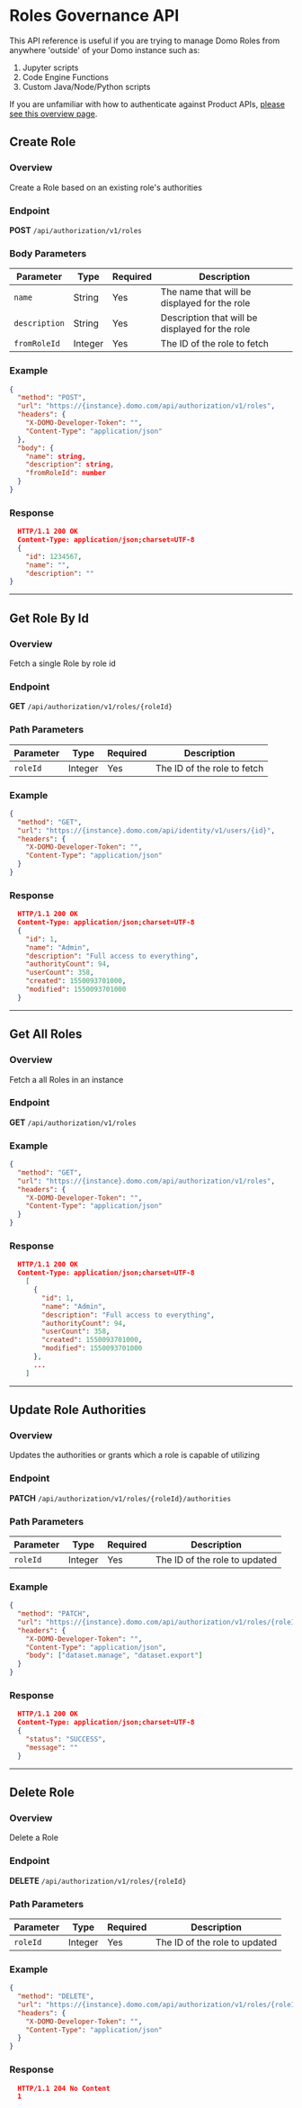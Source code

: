 # Roles Governance API

This API reference is useful if you are trying to manage Domo Roles from anywhere 'outside' of your Domo instance such as:

1. Jupyter scripts
1. Code Engine Functions
1. Custom Java/Node/Python scripts

If you are unfamiliar with how to authenticate against Product APIs, [please see this overview page](../Getting-Started/api-authentication.md).

## Create Role

### Overview

Create a Role based on an existing role's authorities

### Endpoint

**POST** `/api/authorization/v1/roles`

### Body Parameters

| Parameter     | Type    | Required | Description                                     |
| ------------- | ------- | -------- | ----------------------------------------------- |
| `name`        | String  | Yes      | The name that will be displayed for the role    |
| `description` | String  | Yes      | Description that will be displayed for the role |
| `fromRoleId`  | Integer | Yes      | The ID of the role to fetch                     |

### Example

```json
{
  "method": "POST",
  "url": "https://{instance}.domo.com/api/authorization/v1/roles",
  "headers": {
    "X-DOMO-Developer-Token": "",
    "Content-Type": "application/json"
  },
  "body": {
    "name": string,
    "description": string,
    "fromRoleId": number
  }
}
```

### Response

```json
  HTTP/1.1 200 OK
  Content-Type: application/json;charset=UTF-8
  {
    "id": 1234567,
    "name": "",
    "description": ""
}
```

---

## Get Role By Id

### Overview

Fetch a single Role by role id

### Endpoint

**GET** `/api/authorization/v1/roles/{roleId}`

### Path Parameters

| Parameter | Type    | Required | Description                 |
| --------- | ------- | -------- | --------------------------- |
| `roleId`  | Integer | Yes      | The ID of the role to fetch |

### Example

```json
{
  "method": "GET",
  "url": "https://{instance}.domo.com/api/identity/v1/users/{id}",
  "headers": {
    "X-DOMO-Developer-Token": "",
    "Content-Type": "application/json"
  }
}
```

### Response

```json
  HTTP/1.1 200 OK
  Content-Type: application/json;charset=UTF-8
  {
    "id": 1,
    "name": "Admin",
    "description": "Full access to everything",
    "authorityCount": 94,
    "userCount": 358,
    "created": 1550093701000,
    "modified": 1550093701000
  }
```

---

## Get All Roles

### Overview

Fetch a all Roles in an instance

### Endpoint

**GET** `/api/authorization/v1/roles`

### Example

```json
{
  "method": "GET",
  "url": "https://{instance}.domo.com/api/authorization/v1/roles",
  "headers": {
    "X-DOMO-Developer-Token": "",
    "Content-Type": "application/json"
  }
}
```

### Response

```json
  HTTP/1.1 200 OK
  Content-Type: application/json;charset=UTF-8
    [
      {
        "id": 1,
        "name": "Admin",
        "description": "Full access to everything",
        "authorityCount": 94,
        "userCount": 358,
        "created": 1550093701000,
        "modified": 1550093701000
      },
      ...
    ]
```

---

## Update Role Authorities

### Overview

Updates the authorities or grants which a role is capable of utilizing

### Endpoint

**PATCH** `/api/authorization/v1/roles/{roleId}/authorities`

### Path Parameters

| Parameter | Type    | Required | Description                   |
| --------- | ------- | -------- | ----------------------------- |
| `roleId`  | Integer | Yes      | The ID of the role to updated |

### Example

```json
{
  "method": "PATCH",
  "url": "https://{instance}.domo.com/api/authorization/v1/roles/{roleId}/authorities",
  "headers": {
    "X-DOMO-Developer-Token": "",
    "Content-Type": "application/json",
    "body": ["dataset.manage", "dataset.export"]
  }
}
```

### Response

```json
  HTTP/1.1 200 OK
  Content-Type: application/json;charset=UTF-8
  {
    "status": "SUCCESS",
    "message": ""
  }
```

---

## Delete Role

### Overview

Delete a Role

### Endpoint

**DELETE** `/api/authorization/v1/roles/{roleId}`

### Path Parameters

| Parameter | Type    | Required | Description                   |
| --------- | ------- | -------- | ----------------------------- |
| `roleId`  | Integer | Yes      | The ID of the role to updated |

### Example

```json
{
  "method": "DELETE",
  "url": "https://{instance}.domo.com/api/authorization/v1/roles/{roleId}",
  "headers": {
    "X-DOMO-Developer-Token": "",
    "Content-Type": "application/json"
  }
}
```

### Response

```json
  HTTP/1.1 204 No Content
  1
```
